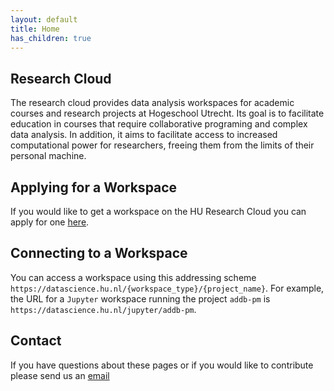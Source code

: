 ```yaml
---
layout: default
title: Home
has_children: true
---
```



## Research Cloud

The research cloud provides data analysis workspaces for academic courses and research projects at Hogeschool Utrecht. Its goal is to facilitate education in courses that require collaborative programing and complex data analysis. In addition, it aims to facilitate access to increased computational power for researchers, freeing them from the limits of their personal machine.

## Applying for a Workspace

If you would like to get a workspace on the HU Research Cloud you can apply for one [here](https://askhu.sharepoint.hu.nl/informatie-items/Paginas/Data-analyse-omgeving-aanvragen.aspx).

## Connecting to a Workspace

You can access a workspace using this addressing scheme `https://datascience.hu.nl/{workspace_type}/{project_name}`. For example, the URL for a `Jupyter` workspace running the project `addb-pm` is `https://datascience.hu.nl/jupyter/addb-pm`.

## Contact

If you have questions about these pages or if you would like to contribute please send us an [email](mailto:onderzoeksupport@hu.nl)
